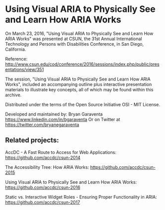 Using Visual ARIA to Physically See and Learn How ARIA Works
===

On March 23, 2016, "Using Visual ARIA to Physically See and Learn How ARIA Works" was presented at CSUN, the 31st Annual International Technology and Persons with Disabilities Conference, in San Diego, California.

Reference: http://www.csun.edu/cod/conference/2016/sessions/index.php/public/presentations/view/351

The session, "Using Visual ARIA to Physically See and Learn How ARIA Works", included an accompanying outline plus interactive presentation materials to illustrate key concepts, all of which may be found within this archive.

Distributed under the terms of the Open Source Initiative OSI - MIT License.

Developed and maintained by: Bryan Garaventa https://www.linkedin.com/in/bgaraventa
Or on Twitter at https://twitter.com/bryanegaraventa

Related projects:
-----

AccDC - A Fast Route to Access for Web Applications: https://github.com/accdc/csun-2014

The Accessibility Tree: How ARIA Works: https://github.com/accdc/csun-2015

Using Visual ARIA to Physically See and Learn How ARIA Works: https://github.com/accdc/csun-2016

Static vs. Interactive Widget Roles - Ensuring Proper Functionality in ARIA: https://github.com/accdc/csun-2017